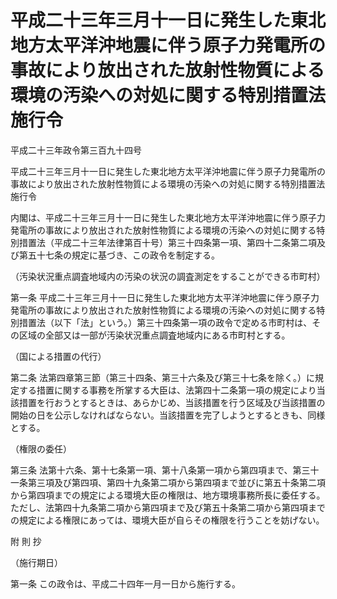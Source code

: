 # 平成二十三年三月十一日に発生した東北地方太平洋沖地震に伴う原子力発電所の事故により放出された放射性物質による環境の汚染への対処に関する特別措置法施行令

平成二十三年政令第三百九十四号

平成二十三年三月十一日に発生した東北地方太平洋沖地震に伴う原子力発電所の事故により放出された放射性物質による環境の汚染への対処に関する特別措置法施行令

内閣は、平成二十三年三月十一日に発生した東北地方太平洋沖地震に伴う原子力発電所の事故により放出された放射性物質による環境の汚染への対処に関する特別措置法（平成二十三年法律第百十号）第三十四条第一項、第四十二条第二項及び第五十七条の規定に基づき、この政令を制定する。

（汚染状況重点調査地域内の汚染の状況の調査測定をすることができる市町村）

第一条 平成二十三年三月十一日に発生した東北地方太平洋沖地震に伴う原子力発電所の事故により放出された放射性物質による環境の汚染への対処に関する特別措置法（以下「法」という。）第三十四条第一項の政令で定める市町村は、その区域の全部又は一部が汚染状況重点調査地域内にある市町村とする。

（国による措置の代行）

第二条 法第四章第三節（第三十四条、第三十六条及び第三十七条を除く。）に規定する措置に関する事務を所掌する大臣は、法第四十二条第一項の規定により当該措置を行おうとするときは、あらかじめ、当該措置を行う区域及び当該措置の開始の日を公示しなければならない。当該措置を完了しようとするときも、同様とする。

（権限の委任）

第三条 法第十六条、第十七条第一項、第十八条第一項から第四項まで、第三十一条第三項及び第四項、第四十九条第二項から第四項まで並びに第五十条第二項から第四項までの規定による環境大臣の権限は、地方環境事務所長に委任する。ただし、法第四十九条第二項から第四項まで及び第五十条第二項から第四項までの規定による権限にあっては、環境大臣が自らその権限を行うことを妨げない。

附 則 抄

（施行期日）

第一条 この政令は、平成二十四年一月一日から施行する。
